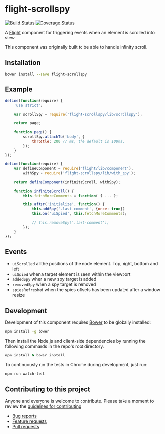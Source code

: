 # flight-scrollspy

[![Build Status](https://travis-ci.org/gaqzi/flight-scrollspy.png)](http://travis-ci.org/gaqzi/flight-scrollspy)
[![Coverage Status](https://coveralls.io/repos/gaqzi/flight-scrollspy/badge.png)](https://coveralls.io/r/gaqzi/flight-scrollspy)

A [Flight](https://github.com/flightjs/flight) component for
triggering events when an element is scrolled into view.

This component was originally built to be able to handle infinity scroll.

## Installation

```bash
bower install --save flight-scrollspy
```

## Example

```js
define(function(require) {
    'use strict';

    var scrollSpy = require('flight-scrollspy/lib/scrollspy');

    return page;

    function page() {
        scrollSpy.attachTo('body', {
            throttle: 200 // ms, the default is 100ms.
        });
    }
});

define(function(require) {
    var defineComponent = require('flight/lib/component'),
        withSpy = require('flight-scrollspy/lib/with_spy');

    return defineComponent(infiniteScroll, withSpy);

    function infiniteScroll() {
        this.fetchMoreComments = function( { ... };

        this.after('initialize', function() {
            this.addSpy('.last-comment', {once: true})
            this.on('uiSpied', this.fetchMoreComments);

            // this.removeSpy('.last-comment');
        });
    }
});
```

## Events

* `uiScrolled` all the positions of the node element. Top, right, bottom and left
* `uiSpied` when a target element is seen within the viewport
* `addedSpy` when a new spy target is added
* `removedSpy` when a spy target is removed
* `spiesRefreshed` when the spies offsets has been updated after a window resize

## Development

Development of this component requires [Bower](http://bower.io) to be globally
installed:

```bash
npm install -g bower
```

Then install the Node.js and client-side dependencies by running the following
commands in the repo's root directory.

```bash
npm install & bower install
```

To continuously run the tests in Chrome during development, just run:

```bash
npm run watch-test
```

## Contributing to this project

Anyone and everyone is welcome to contribute. Please take a moment to
review the [guidelines for contributing](CONTRIBUTING.md).

* [Bug reports](CONTRIBUTING.md#bugs)
* [Feature requests](CONTRIBUTING.md#features)
* [Pull requests](CONTRIBUTING.md#pull-requests)

